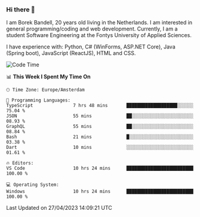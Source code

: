 ### Hi there 👋

I am Borek Bandell, 20 years old living in the Netherlands. I am interested in general programming/coding and web development. Currently, I am a student Software Engineering at the Fontys University of Applied Sciences.

I have experience with: Python, C# (WinForms, ASP.NET Core), Java (Spring boot), JavaScript (ReactJS), HTML and CSS.

<!--START_SECTION:waka-->
![Code Time](http://img.shields.io/badge/Code%20Time-524%20hrs%2040%20mins-blue)

📊 **This Week I Spent My Time On** 

```text
🕑︎ Time Zone: Europe/Amsterdam

💬 Programming Languages: 
TypeScript               7 hrs 48 mins       ███████████████████░░░░░░   75.04 % 
JSON                     55 mins             ██░░░░░░░░░░░░░░░░░░░░░░░   08.93 % 
GraphQL                  55 mins             ██░░░░░░░░░░░░░░░░░░░░░░░   08.84 % 
Bash                     21 mins             █░░░░░░░░░░░░░░░░░░░░░░░░   03.38 % 
Dart                     10 mins             ░░░░░░░░░░░░░░░░░░░░░░░░░   01.61 % 

🔥 Editors: 
VS Code                  10 hrs 24 mins      █████████████████████████   100.00 % 

💻 Operating System: 
Windows                  10 hrs 24 mins      █████████████████████████   100.00 % 
```


 Last Updated on 27/04/2023 14:09:21 UTC
<!--END_SECTION:waka-->

<!--**tcBorek2002/tcBorek2002** is a ✨ _special_ ✨ repository because its `README.md` (this file) appears on your GitHub profile.

Here are some ideas to get you started:

- 🔭 I’m currently working on ...
- 🌱 I’m currently learning ...
- 👯 I’m looking to collaborate on ...
- 🤔 I’m looking for help with ...
- 💬 Ask me about ...
- 📫 How to reach me: ...
- 😄 Pronouns: ...
- ⚡ Fun fact: ...
-->
